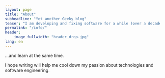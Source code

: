 ```yaml
---
layout: page
title: "About"
subheadline: "Yet another Geeky blog"
teaser: "I am developing and fixing software for a while (over a decade). I travelled across various knowledge islands located inside software industry ocean. I've decided finally to provide space to capture and share my insights. Everything gained through experience and studying."
permalink: "/info/"
header:
    image_fullwidth: "header_drop.jpg"
lang: en
---
```

...and learn at the same time.

I hope writing will help me cool down my passion about technologies and software engineering.
